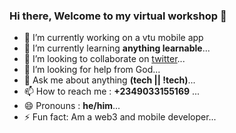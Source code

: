 ### Hi there, Welcome to my virtual workshop 👋

<!--
**stanleyugwu/stanleyugwu** is a ✨ _special_ ✨ repository because its `README.md` (this file) appears on your GitHub profile.
-->

- 🔭 I’m currently working on a vtu mobile app
- 🌱 I’m currently learning **anything learnable**...
- 👯 I’m looking to collaborate on [twitter](https://twitter.com/stanleyugwu_)...
- 🤔 I’m looking for help from God...
- 💬 Ask me about anything **(tech || !tech)**...
- 📫 How to reach me : **+2349033155169** ...
- 😄 Pronouns : **he/him**...
- ⚡ Fun fact: Am a web3 and mobile developer...
